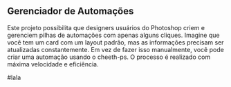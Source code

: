 <h2>Gerenciador de Automações</h2>

<p>
  Este projeto possibilita que designers usuários do Photoshop criem e gerenciem pilhas de automações com apenas alguns cliques. Imagine 
  que você tem um card com um layout padrão, mas as informações precisam ser atualizadas constantemente. 
  Em vez de fazer isso manualmente, você pode criar uma automação usando o cheeth-ps. O processo é realizado com máxima velocidade e eficiência.
</p>
#lala